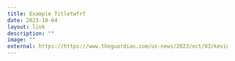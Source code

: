 ```yaml
---
title: Example Titletwfrf
date: 2023-10-04
layout: link
description: ""
image: ""
external: https://https://www.theguardian.com/us-news/2023/oct/03/kevin-mccarthy-oust-republican-house-speaker-vote-result-matt-gaetz#:~:text=fraught%20tenure%20for%20the%20California%20Republican.%20It%20comes%20as%20Americans%E2%80%99%20approval%20ratings%20of%20Congress
---
```

